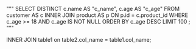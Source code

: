 """
SELECT DISTINCT
  c.name AS "c_name",
  c.age AS "c_age"
FROM
  customer AS c
INNER JOIN product AS p ON p.id = c.product_id
WHERE
  c_age >= 18
  AND
  c_age IS NOT NULL
ORDER BY
  c_age DESC
LIMIT 100
;
"""

INNER JOIN table1 on table2.col_name = table1.col_name;

